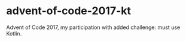 # advent-of-code-2017-kt
Advent of Code 2017, my participation with added challenge: must use Kotlin.
